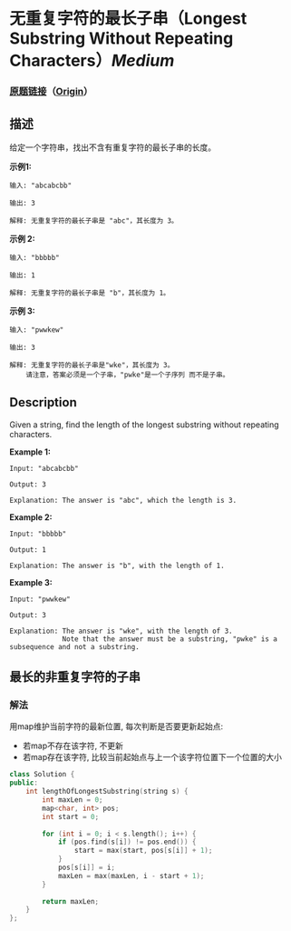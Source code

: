 # 无重复字符的最长子串（Longest Substring Without Repeating Characters）*Medium*
### [原题链接](https://leetcode-cn.com/problems/longest-substring-without-repeating-characters)（[Origin](https://leetcode.com/problems/longest-substring-without-repeating-characters)）
## 描述
给定一个字符串，找出不含有重复字符的最长子串的长度。

**示例1:**
```
输入: "abcabcbb"

输出: 3 

解释: 无重复字符的最长子串是 "abc"，其长度为 3。
```


**示例 2:**
```
输入: "bbbbb"

输出: 1

解释: 无重复字符的最长子串是 "b"，其长度为 1。
```


**示例 3:**
```
输入: "pwwkew"

输出: 3

解释: 无重复字符的最长子串是"wke"，其长度为 3。
    请注意，答案必须是一个子串，"pwke"是一个子序列 而不是子串。
```

## Description
Given a string, find the length of the longest substring without repeating characters.


**Example 1:**
```
Input: "abcabcbb"

Output: 3 

Explanation: The answer is "abc", which the length is 3.
```



**Example 2:**
```
Input: "bbbbb"

Output: 1

Explanation: The answer is "b", with the length of 1.
```



**Example 3:**
```
Input: "pwwkew"

Output: 3

Explanation: The answer is "wke", with the length of 3. 
             Note that the answer must be a substring, "pwke" is a subsequence and not a substring.
```


## 最长的非重复字符的子串
### 解法
用map维护当前字符的最新位置, 每次判断是否要更新起始点:
- 若map不存在该字符, 不更新
- 若map存在该字符, 比较当前起始点与上一个该字符位置下一个位置的大小
```c++
class Solution {
public:
    int lengthOfLongestSubstring(string s) {
        int maxLen = 0;
        map<char, int> pos;
        int start = 0;
        
        for (int i = 0; i < s.length(); i++) {
            if (pos.find(s[i]) != pos.end()) {
                start = max(start, pos[s[i]] + 1);
            }
            pos[s[i]] = i;
            maxLen = max(maxLen, i - start + 1);
        }
        
        return maxLen;
    }
};
```
